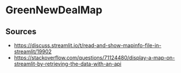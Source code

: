 # GreenNewDealMap


## Sources
- https://discuss.streamlit.io/t/read-and-show-mapinfo-file-in-streamlit/19902
- https://stackoverflow.com/questions/71124480/display-a-map-on-streamlit-by-retrieving-the-data-with-an-api
